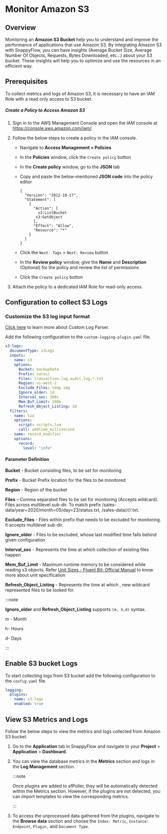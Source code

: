 # Monitor Amazon S3

## Overview

Monitoring an **Amazon S3 Bucket** help you to understand and improve the performance of applications that use Amazon S3. By integrating Amazon S3 with SnappyFlow, you can have insights (Average Bucket Size,  Average Number Of Objects, Requests, Bytes Downloaded, etc...) about your S3 bucket. These insights will help you to optimize and use the resources in an efficient way.

## Prerequisites

To collect metrics and logs of Amazon S3, it is necessary to have an IAM Role with a read only access to S3 bucket.

##### Create a Policy to Access Amazon S3

1. Sign in to the AWS Management Console and open the IAM console at https://console.aws.amazon.com/iam/.

2. Follow the below steps to create a policy in the IAM console.

   - Navigate to **Access Management > Policies**

   - In the **Policies** window, click the `Create policy` button

   - In the **Create policy** window, go to the **JSON** tab

   - Copy and paste the below-mentioned **JSON code** into the policy editor

     ```
     {
       "Version": "2012-10-17",
       "Statement": [
         {
           "Action": [
             s3:ListBucket
     	    s3:GetObject
           ],
           "Effect": "Allow",
           "Resource": "*"
         }
       ]
     }
     ```

   - Click the `Next: Tags` > `Next: Review` button

   - In the **Review policy** window, give the **Name** and **Description** (Optional) for the policy and review the list of permissions

   - Click the `Create policy` button

3. Attach the policy to a dedicated IAM Role for read-only access.

## Configuration to collect S3 Logs

### Customize the S3 log input format 

[Click here](/docs/selfhosted-lite/Log_management/custom_log_parser) to learn more about Custom Log Parser.

Add the following configuration to the `custom-logging-plugin.yaml` file.

```yaml
s3-logs:
  documentType: s3Logs
  inputs:
  - name: s3
    options:
      Bucket: backupData
      Prefix: sales/
      Files: transaction.log,audit.log,*.txt
      Region: us-west-2
      Exclude_Files: temp.img
      Ignore_older: 1d
      Interval_sec: 300s
      Mem_Buf_Limit: 100m
      Refresh_Object_Listing: 1d
  filters:
  - name: lua
    options:
      script: scripts.lua
      call: addtime_millisecond
  - name: record_modifier
    options:
      record:
        level: "info"
```



#### Parameter Definition

**Bucket** - Bucket consisting files, to be set for monitoring

**Prefix** - Bucket Prefix location for the files to be monitored

**Region** - Region of the bucket

**Files** – Comma separated files to be set for monitoring (Accepts wildcard). Files across multilevel sub-dir. To match prefix /sales-data/year=2020/month=05/day=23/status.txt, /sales-data/*/*/*/*.txt. 

**Exclude_Files** - Files within prefix that needs to be excluded for monitoring. It accepts multilevel sub-dir.

**Ignore_older** - Files to be excluded, whose last modified time falls behind given configuration

**Interval_sec** - Represents the time at which collection of existing files happen

**Mem_Buf_Limit** - Maximum runtime memory to be considered while reading s3 objects. Refer [Unit Sizes - Fluent Bit: Official Manual](https://docs.fluentbit.io/manual/administration/configuring-fluent-bit/unit-sizes) to know more about unit specification

**Refresh_Object_Listing** - Represents the time at which , new wildcard represented files to be looked for.

:::note

**Ignore_older** and **Refresh_Object_Listing** supports `(m, h,d)` syntax.

m - Month

h- Hours

d- Days

:::

## Enable S3 bucket Logs

To start collecting logs from S3 bucket add the following configuration to the `config.yaml` file.

```yaml
logging:
  plugins:
  - name: s3-logs
    enabled: true
```



## View S3 Metrics and Logs

Follow the below steps to view the metrics and logs collected from Amazon S3 bucket.

1. Go to the **Application** tab in SnappyFlow and navigate to your **Project** > **Application** > **Dashboard**.

2. You can view the database metrics in the **Metrics** section and logs in the **Log Management** section.

   :::note

   Once plugins are added to sfPoller, they will be automatically detected within the Metrics section. However, if the plugins are not detected, you can import templates to view the corresponding metrics.

   :::

3. To access the unprocessed data gathered from the plugins, navigate to the **Browse data** section and choose the `Index: Metric`, `Instance: Endpoint`, `Plugin,` and `Document Type`.



